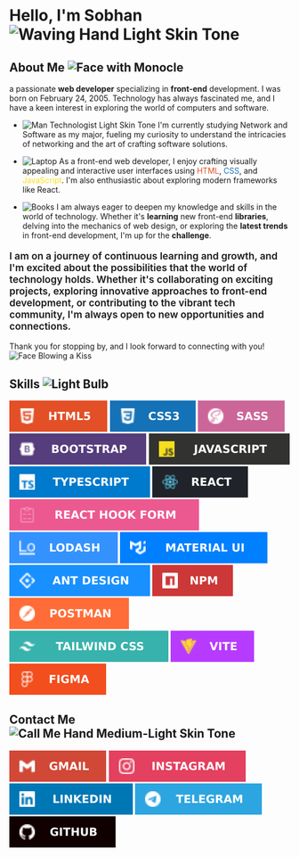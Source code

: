 # Hello, I'm Sobhan <img src="https://raw.githubusercontent.com/Tarikul-Islam-Anik/Animated-Fluent-Emojis/master/Emojis/Hand%20gestures/Waving%20Hand%20Light%20Skin%20Tone.png" alt="Waving Hand Light Skin Tone" width="70" height="70" />

## About Me <img src="https://raw.githubusercontent.com/Tarikul-Islam-Anik/Animated-Fluent-Emojis/master/Emojis/Smilies/Face%20with%20Monocle.png" alt="Face with Monocle" width="25" height="25" />

a passionate **web developer** specializing in **front-end** development. I was born on February 24, 2005. Technology has always fascinated me, and I have a keen interest in exploring the world of computers and software.

-   <img src="https://raw.githubusercontent.com/Tarikul-Islam-Anik/Animated-Fluent-Emojis/master/Emojis/People%20with%20professions/Man%20Technologist%20Light%20Skin%20Tone.png" alt="Man Technologist Light Skin Tone" width="50" height="50" /> I'm currently studying Network and Software as my major, fueling my curiosity to understand the intricacies of networking and the art of crafting software solutions.

-   <img src="https://raw.githubusercontent.com/Tarikul-Islam-Anik/Animated-Fluent-Emojis/master/Emojis/Objects/Laptop.png" alt="Laptop" width="50" height="50" /> As a front-end web developer, I enjoy crafting visually appealing and interactive user interfaces using <span style="color : #E34F26">HTML</span>, <span style="color : #1572B6">CSS</span>, and <span style="color : #F7DF1E">JavaScript</span>. I'm also enthusiastic about exploring modern frameworks like React.

-   <img src="https://raw.githubusercontent.com/Tarikul-Islam-Anik/Animated-Fluent-Emojis/master/Emojis/Objects/Books.png" alt="Books" width="50" height="50" /> I am always eager to deepen my knowledge and skills in the world of technology. Whether it's **learning** new front-end **libraries**, delving into the mechanics of web design, or exploring the **latest trends** in front-end development, I'm up for the **challenge**.

<p style="font-size : 1.1rem; font-weight : 600 ;">I am on a journey of continuous learning and growth, and I'm excited about the possibilities that the world of technology holds. Whether it's collaborating on exciting projects, exploring innovative approaches to front-end development, or contributing to the vibrant tech community, I'm always open to new opportunities and connections.</p>

Thank you for stopping by, and I look forward to connecting with you! <img src="https://raw.githubusercontent.com/Tarikul-Islam-Anik/Animated-Fluent-Emojis/master/Emojis/Smilies/Face%20Blowing%20a%20Kiss.png" alt="Face Blowing a Kiss" width="25" height="25" />

## Skills <img src="https://raw.githubusercontent.com/Tarikul-Islam-Anik/Animated-Fluent-Emojis/master/Emojis/Objects/Light%20Bulb.png" alt="Light Bulb" width="25" height="25" />

<div>
    <img src="html.svg">
    <img src="css.svg">
    <img src="sass.svg">
    <img src="bootstrap.svg">
    <img src="javascript.svg">
    <img src="typescript.svg">
    <img src="react.svg">
    <img src="reactHookForm.svg">
    <img src="lodash.svg">
    <img src="materialUi.svg">
    <img src="antDesign.svg">
    <img src="npm.svg">
    <img src="postman.svg">
    <img src="tailwind.svg">
    <img src="vite.svg">
    <img src="figma.svg">
</div>

## Contact Me <img src="https://raw.githubusercontent.com/Tarikul-Islam-Anik/Animated-Fluent-Emojis/master/Emojis/Hand%20gestures/Call%20Me%20Hand%20Medium-Light%20Skin%20Tone.png" alt="Call Me Hand Medium-Light Skin Tone" width="25" height="25" />

<div>
    <img href="mailto:sobhan.yaghobi.work@gmail.com" src="gmail.svg">
    <img href="https://www.instagram.com/sobhan__ya" src="instagram.svg">
    <img href="https://www.linkedin.com/in/sobhan-yaghobi-709209244" src="linkedin.svg">
    <img href="https://t.me/sobhan_yaghobii" src="telegram.svg">
    <img href="https://github.com/sobhan-yaghobi" src="github.svg">
</div>
